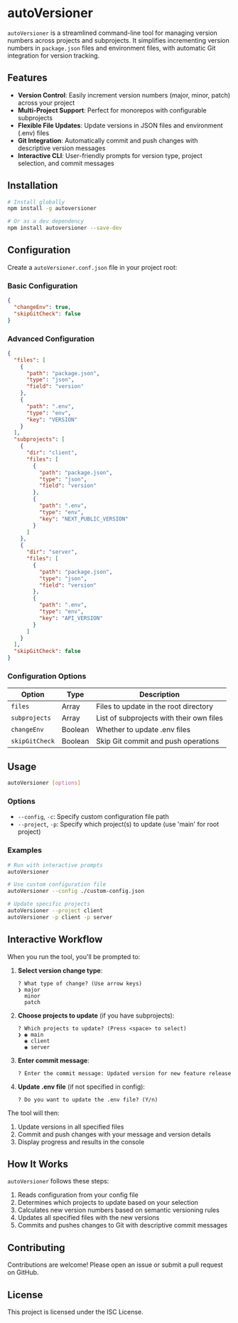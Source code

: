 # autoVersioner

`autoVersioner` is a streamlined command-line tool for managing version numbers across projects and subprojects. It simplifies incrementing version numbers in `package.json` files and environment files, with automatic Git integration for version tracking.

## Features

- **Version Control**: Easily increment version numbers (major, minor, patch) across your project
- **Multi-Project Support**: Perfect for monorepos with configurable subprojects 
- **Flexible File Updates**: Update versions in JSON files and environment (.env) files
- **Git Integration**: Automatically commit and push changes with descriptive version messages
- **Interactive CLI**: User-friendly prompts for version type, project selection, and commit messages

## Installation

```sh
# Install globally
npm install -g autoversioner

# Or as a dev dependency
npm install autoversioner --save-dev
```

## Configuration

Create a `autoVersioner.conf.json` file in your project root:

### Basic Configuration

```json
{
  "changeEnv": true,
  "skipGitCheck": false
}
```

### Advanced Configuration

```json
{
  "files": [
    {
      "path": "package.json",
      "type": "json",
      "field": "version"
    },
    {
      "path": ".env",
      "type": "env",
      "key": "VERSION"
    }
  ],
  "subprojects": [
    {
      "dir": "client",
      "files": [
        {
          "path": "package.json",
          "type": "json",
          "field": "version"
        },
        {
          "path": ".env",
          "type": "env",
          "key": "NEXT_PUBLIC_VERSION"
        }
      ]
    },
    {
      "dir": "server",
      "files": [
        {
          "path": "package.json",
          "type": "json",
          "field": "version"
        },
        {
          "path": ".env",
          "type": "env",
          "key": "API_VERSION"
        }
      ]
    }
  ],
  "skipGitCheck": false
}
```

### Configuration Options

| Option | Type | Description |
|--------|------|-------------|
| `files` | Array | Files to update in the root directory |
| `subprojects` | Array | List of subprojects with their own files |
| `changeEnv` | Boolean | Whether to update .env files |
| `skipGitCheck` | Boolean | Skip Git commit and push operations |

## Usage

```sh
autoVersioner [options]
```

### Options

- `--config`, `-c`: Specify custom configuration file path
- `--project`, `-p`: Specify which project(s) to update (use 'main' for root project)

### Examples

```sh
# Run with interactive prompts
autoVersioner

# Use custom configuration file
autoVersioner --config ./custom-config.json

# Update specific projects
autoVersioner --project client
autoVersioner -p client -p server
```

## Interactive Workflow

When you run the tool, you'll be prompted to:

1. **Select version change type**:
   ```
   ? What type of change? (Use arrow keys)
   ❯ major
     minor
     patch
   ```

2. **Choose projects to update** (if you have subprojects):
   ```
   ? Which projects to update? (Press <space> to select)
   ❯ ◉ main
     ◉ client
     ◉ server
   ```

3. **Enter commit message**:
   ```
   ? Enter the commit message: Updated version for new feature release
   ```

4. **Update .env file** (if not specified in config):
   ```
   ? Do you want to update the .env file? (Y/n)
   ```

The tool will then:
1. Update versions in all specified files
2. Commit and push changes with your message and version details
3. Display progress and results in the console

## How It Works

`autoVersioner` follows these steps:

1. Reads configuration from your config file
2. Determines which projects to update based on your selection
3. Calculates new version numbers based on semantic versioning rules
4. Updates all specified files with the new versions
5. Commits and pushes changes to Git with descriptive commit messages

## Contributing

Contributions are welcome! Please open an issue or submit a pull request on GitHub.

## License

This project is licensed under the ISC License.
